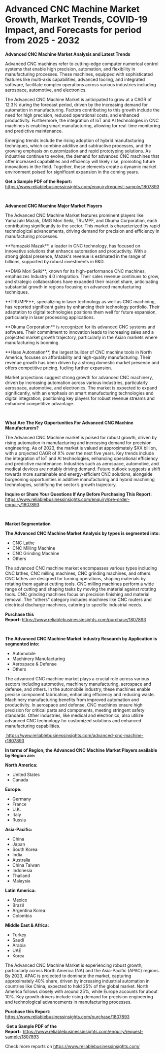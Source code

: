 <p><h1>Advanced CNC Machine Market Growth, Market Trends, COVID-19 Impact, and Forecasts for period from 2025 - 2032</h1></p><p><strong>Advanced CNC Machine Market Analysis and Latest Trends</strong></p>
<p><p>Advanced CNC machines refer to cutting-edge computer numerical control systems that enable high precision, automation, and flexibility in manufacturing processes. These machines, equipped with sophisticated features like multi-axis capabilities, advanced tooling, and integrated software, facilitate complex operations across various industries including aerospace, automotive, and electronics. </p><p>The Advanced CNC Machine Market is anticipated to grow at a CAGR of 12.3% during the forecast period, driven by the increasing demand for automation in manufacturing. Factors contributing to this growth include the need for high precision, reduced operational costs, and enhanced productivity. Furthermore, the integration of IoT and AI technologies in CNC machines is enabling smart manufacturing, allowing for real-time monitoring and predictive maintenance. </p><p>Emerging trends include the rising adoption of hybrid manufacturing techniques, which combine additive and subtractive processes, and the growing emphasis on customization and rapid prototyping solutions. As industries continue to evolve, the demand for advanced CNC machines that offer increased capabilities and efficiency will likely rise, promoting future innovations in the field. Together, these elements create a dynamic market environment poised for significant expansion in the coming years.</p></p>
<p><strong>Get a Sample PDF of the Report:&nbsp;</strong> <a href="https://www.reliablebusinessinsights.com/enquiry/request-sample/1807893?utm_campaign=2244&utm_medium=2&utm_source=Github&utm_content=ia&utm_term=19022025&utm_id=advanced-cnc-machine">https://www.reliablebusinessinsights.com/enquiry/request-sample/1807893</a></p>
<p>&nbsp;</p>
<p><strong>Advanced CNC Machine Major Market Players</strong></p>
<p><p>The Advanced CNC Machine Market features prominent players like Yamazaki Mazak, DMG Mori Seiki, TRUMPF, and Okuma Corporation, each contributing significantly to the sector. This market is characterized by rapid technological advancements, driving demand for precision and efficiency in manufacturing processes.</p><p>**Yamazaki Mazak**, a leader in CNC technology, has focused on innovative solutions that enhance automation and productivity. With a strong global presence, Mazak's revenue is estimated in the range of billions, supported by robust investments in R&D.</p><p>**DMG Mori Seiki**, known for its high-performance CNC machines, emphasizes Industry 4.0 integration. Their sales revenue continues to grow, and strategic collaborations have expanded their market share, anticipating substantial growth in regions focusing on advanced manufacturing techniques.</p><p>**TRUMPF**, specializing in laser technology as well as CNC machining, has reported significant gains by enhancing their technology portfolio. Their adaptation to digital technologies positions them well for future expansion, particularly in laser processing applications.</p><p>**Okuma Corporation** is recognized for its advanced CNC systems and software. Their commitment to innovation leads to increasing sales and a projected market growth trajectory, particularly in the Asian markets where manufacturing is booming.</p><p>**Haas Automation**, the largest builder of CNC machine tools in North America, focuses on affordability and high-quality manufacturing. Their revenue growth has been driven by a strong domestic market presence and offers competitive pricing, fueling further expansion.</p><p>Market projections suggest strong growth for advanced CNC machinery, driven by increasing automation across various industries, particularly aerospace, automotive, and electronics. The market is expected to expand significantly, with an emphasis on smart manufacturing technologies and digital integration, positioning key players for robust revenue streams and enhanced competitive advantage.</p></p>
<p>&nbsp;</p>
<p><strong>What Are The Key Opportunities For Advanced CNC Machine Manufacturers?</strong></p>
<p><p>The Advanced CNC Machine market is poised for robust growth, driven by rising automation in manufacturing and increasing demand for precision engineering. As of 2023, the market is valued at approximately $XX billion, with a projected CAGR of X% over the next five years. Key trends include the integration of IoT and AI technologies, enhancing operational efficiency and predictive maintenance. Industries such as aerospace, automotive, and medical devices are notably driving demand. Future outlook suggests a shift towards more sustainable and energy-efficient CNC solutions, alongside burgeoning opportunities in additive manufacturing and hybrid machining technologies, solidifying the sector’s growth trajectory.</p></p>
<p><strong>Inquire or Share Your Questions If Any Before Purchasing This Report:</strong> <a href="https://www.reliablebusinessinsights.com/enquiry/pre-order-enquiry/1807893?utm_campaign=2244&utm_medium=2&utm_source=Github&utm_content=ia&utm_term=19022025&utm_id=advanced-cnc-machine">https://www.reliablebusinessinsights.com/enquiry/pre-order-enquiry/1807893</a></p>
<p>&nbsp;</p>
<p><strong>Market Segmentation</strong></p>
<p><strong>The Advanced CNC Machine Market Analysis by types is segmented into:</strong></p>
<p><ul><li>CNC Lathe</li><li>CNC Milling Machine</li><li>CNC Grinding Machine</li><li>Others</li></ul></p>
<p><p>The advanced CNC machine market encompasses various types including CNC lathes, CNC milling machines, CNC grinding machines, and others. CNC lathes are designed for turning operations, shaping materials by rotating them against cutting tools. CNC milling machines perform a wide range of cutting and shaping tasks by moving the material against rotating tools. CNC grinding machines focus on precision finishing and material removal. The "others" category includes machines like CNC routers and electrical discharge machines, catering to specific industrial needs.</p></p>
<p><strong>Purchase this Report:&nbsp;</strong><a href="https://www.reliablebusinessinsights.com/purchase/1807893?utm_campaign=2244&utm_medium=2&utm_source=Github&utm_content=ia&utm_term=19022025&utm_id=advanced-cnc-machine">https://www.reliablebusinessinsights.com/purchase/1807893</a></p>
<p>&nbsp;</p>
<p><strong>The Advanced CNC Machine Market Industry Research by Application is segmented into:</strong></p>
<p><ul><li>Automobile</li><li>Machinery Manufacturing</li><li>Aerospace & Defense</li><li>Others</li></ul></p>
<p><p>The advanced CNC machine market plays a crucial role across various sectors including automotive, machinery manufacturing, aerospace and defense, and others. In the automobile industry, these machines enable precise component fabrication, enhancing efficiency and reducing waste. Machinery manufacturing benefits from improved automation and productivity. In aerospace and defense, CNC machines ensure high precision for critical parts and components, meeting stringent safety standards. Other industries, like medical and electronics, also utilize advanced CNC technology for customized solutions and enhanced manufacturing capabilities.</p></p>
<p><a href="https://www.reliablebusinessinsights.com/advanced-cnc-machine-r1807893?utm_campaign=2244&utm_medium=2&utm_source=Github&utm_content=ia&utm_term=19022025&utm_id=advanced-cnc-machine">&nbsp;https://www.reliablebusinessinsights.com/advanced-cnc-machine-r1807893</a></p>
<p><strong>In terms of Region, the Advanced CNC Machine Market Players available by Region are:</strong></p>
<p>
    <p> <strong> North America: </strong>
        <ul>
            <li>United States</li>
            <li>Canada</li>
        </ul>
        </p> 
    <p> <strong> Europe: </strong>
        <ul>
            <li>Germany</li>
            <li>France</li>
            <li>U.K.</li>
            <li>Italy</li>
            <li>Russia</li>
        </ul>
        </p> 
    <p> <strong> Asia-Pacific: </strong>
        <ul>
            <li>China</li>
            <li>Japan</li>
            <li>South Korea</li>
            <li>India</li>
            <li>Australia</li>
            <li>China Taiwan</li>
            <li>Indonesia</li>
            <li>Thailand</li>
            <li>Malaysia</li>
        </ul>
        </p> 
    <p> <strong> Latin America: </strong>
        <ul>
            <li>Mexico</li>
            <li>Brazil</li>
            <li>Argentina Korea</li>
            <li>Colombia</li>
        </ul>
        </p> 
    <p> <strong> Middle East & Africa: </strong>
        <ul>
            <li>Turkey</li>
            <li>Saudi</li>
            <li>Arabia</li>
            <li>UAE</li>
            <li>Korea</li>
        </ul>
    </p>
    </p>
<p><p>The Advanced CNC Machine Market is experiencing robust growth, particularly across North America (NA) and the Asia-Pacific (APAC) regions. By 2023, APAC is projected to dominate the market, capturing approximately 40% share, driven by increasing industrial automation in countries like China, expected to hold 25% of the global market. North America follows closely with around 25%, while Europe accounts for about 10%. Key growth drivers include rising demand for precision engineering and technological advancements in manufacturing processes.</p></p>
<p><strong>Purchase this Report: </strong><a href="https://www.reliablebusinessinsights.com/purchase/1807893?utm_campaign=2244&utm_medium=2&utm_source=Github&utm_content=ia&utm_term=19022025&utm_id=advanced-cnc-machine">https://www.reliablebusinessinsights.com/purchase/1807893</a></p>
<p>&nbsp;<strong>Get a Sample PDF of the Report:&nbsp;&nbsp;</strong><a href="https://www.reliablebusinessinsights.com/enquiry/request-sample/1807893?utm_campaign=2244&utm_medium=2&utm_source=Github&utm_content=ia&utm_term=19022025&utm_id=advanced-cnc-machine">https://www.reliablebusinessinsights.com/enquiry/request-sample/1807893</a></p>
<p><strong></strong></p>
<p>Check more reports on <a href="https://www.reliablebusinessinsights.com/?utm_campaign=2244&utm_medium=2&utm_source=Github&utm_content=ia&utm_term=19022025&utm_id=advanced-cnc-machine">https://www.reliablebusinessinsights.com/</a></p>